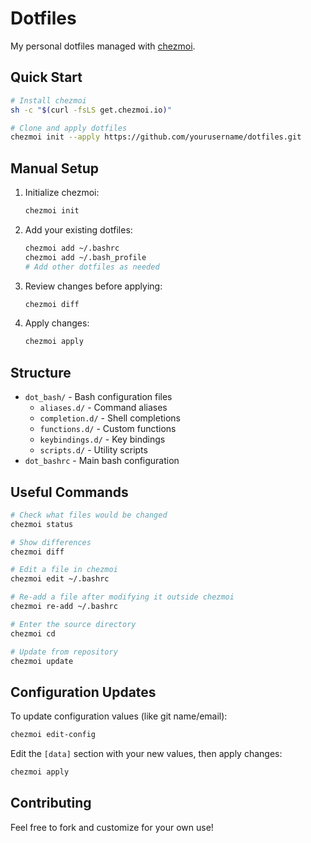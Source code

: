 # Dotfiles

My personal dotfiles managed with [chezmoi](https://www.chezmoi.io/).

## Quick Start

```bash
# Install chezmoi
sh -c "$(curl -fsLS get.chezmoi.io)"

# Clone and apply dotfiles
chezmoi init --apply https://github.com/yourusername/dotfiles.git
```

## Manual Setup

1. Initialize chezmoi:
   ```bash
   chezmoi init
   ```

2. Add your existing dotfiles:
   ```bash
   chezmoi add ~/.bashrc
   chezmoi add ~/.bash_profile
   # Add other dotfiles as needed
   ```

3. Review changes before applying:
   ```bash
   chezmoi diff
   ```

4. Apply changes:
   ```bash
   chezmoi apply
   ```

## Structure

- `dot_bash/` - Bash configuration files
  - `aliases.d/` - Command aliases
  - `completion.d/` - Shell completions
  - `functions.d/` - Custom functions
  - `keybindings.d/` - Key bindings
  - `scripts.d/` - Utility scripts
- `dot_bashrc` - Main bash configuration

## Useful Commands

```bash
# Check what files would be changed
chezmoi status

# Show differences
chezmoi diff

# Edit a file in chezmoi
chezmoi edit ~/.bashrc

# Re-add a file after modifying it outside chezmoi
chezmoi re-add ~/.bashrc

# Enter the source directory
chezmoi cd

# Update from repository
chezmoi update
```

## Configuration Updates

To update configuration values (like git name/email):

```bash
chezmoi edit-config
```

Edit the `[data]` section with your new values, then apply changes:
```bash
chezmoi apply
```

## Contributing

Feel free to fork and customize for your own use!